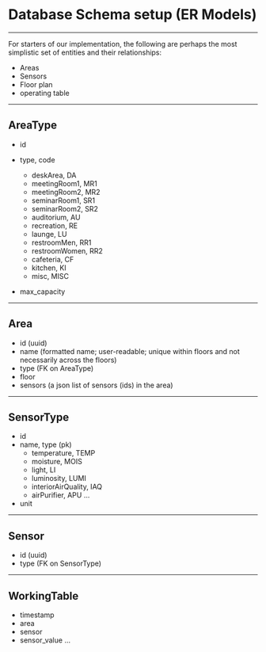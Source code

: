 # Database Schema setup (ER Models)
---

For starters of our implementation, the following are perhaps the most simplistic set of entities and their relationships: 

* Areas
* Sensors
* Floor plan
* operating table

---

## AreaType
* id 
* type, code
	* deskArea, DA
	* meetingRoom1, MR1
	* meetingRoom2, MR2
	* seminarRoom1, SR1
	* seminarRoom2, SR2
	* auditorium, AU
	* recreation, RE
	* launge, LU
	* restroomMen, RR1
	* restroomWomen, RR2
	* cafeteria, CF
	* kitchen, KI
	* misc, MISC

* max_capacity

---

## Area

* id (uuid)
* name (formatted name; user-readable; unique within floors and not necessarily across the floors)
* type (FK on AreaType)
* floor 
* sensors (a json list of sensors (ids) in the area)

---

## SensorType

* id
* name, type (pk)
	* temperature, TEMP
	* moisture, MOIS
	* light, LI
	* luminosity, LUMI
	* interiorAirQuality, IAQ
	* airPurifier, APU
	...
* unit

---

## Sensor

* id (uuid)
* type (FK on SensorType)

---

## WorkingTable

* timestamp
* area
* sensor
* sensor_value
...
